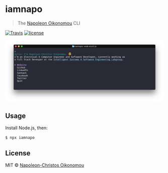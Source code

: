 # iamnapo

> The [Napoleon Oikonomou](https://iamnapo.me) CLI

[![Travis](https://flat.badgen.net/travis/iamnapo/iamnapo?icon=travis&label=Travis+CI)](https://travis-ci.com/iamnapo/iamnapo) [![license](https://flat.badgen.net/github/license/iamnapo/iamnapo)](./LICENSE)

<p align="center" flex-direction="row"><img src="screenshot.png" width="752"></p>

## Usage

Install Node.js, then:

```
$ npx iamnapo
```

## License

MIT © [Napoleon-Christos Oikonomou](https://iamnapo.me)
